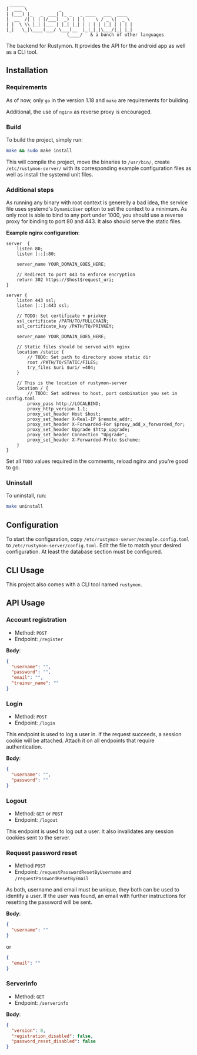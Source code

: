```
 ______
|  ___ \            _
| |___) |_   _  ___| |_ _   _ ____   ___  ____  
|  __  /| | | |/___)  _) | | |    \ / _ \|  _ \
| |  \ \\ |_| |___ | |_| |_| | | | | |_| | | | |
|_|   \_|\____(___/ \___)__  |_|_|_|\___/|_| |_|
                       (____/   & a bunch of other languages
```

The backend for Rustymon. It provides the API for the android app as well as a CLI tool. 

## Installation

### Requirements
As of now, only `go` in the version 1.18 and `make` are requirements for building.

Additional, the use of `nginx` as reverse proxy is encouraged.

### Build
To build the project, simply run:

```bash
make && sudo make install
```
This will compile the project, move the binaries to `/usr/bin/`, create `/etc/rustymon-server/` with its 
corresponding example configuration files as well as install the systemd unit files.

### Additional steps
As running any binary with root context is generelly a bad idea, the service file uses systemd's 
`DynamicUser` option to set the context to a minimum. 
As only root is able to bind to any port under 1000, you should use a reverse proxy for binding to port
80 and 443. It also should serve the static files.

**Example nginx configuration**:
```nginx
server  {
    listen 80;
    listen [::]:80;

    server_name YOUR_DOMAIN_GOES_HERE;

    // Redirect to port 443 to enforce encryption
    return 302 https://$host$request_uri;
}

server {
    listen 443 ssl;
    listen [::]:443 ssl;

    // TODO: Set certificate + privkey
    ssl_certificate /PATH/TO/FULLCHAIN;
    ssl_certificate_key /PATH/TO/PRIVKEY;

    server_name YOUR_DOMAIN_GOES_HERE;

    // Static files should be served with nginx
    location /static {
        // TODO: Set path to directory above static dir
        root /PATH/TO/STATIC/FILES;
        try_files $uri $uri/ =404;
    }

    // This is the location of rustymon-server
    location / {
        // TODO: Set address to host, port combination you set in config.toml
        proxy_pass http://LOCALBIND; 
        proxy_http_version 1.1;
        proxy_set_header Host $host;
        proxy_set_header X-Real-IP $remote_addr;
        proxy_set_header X-Forwarded-For $proxy_add_x_forwarded_for; 
        proxy_set_header Upgrade $http_upgrade;
        proxy_set_header Connection "Upgrade";
        proxy_set_header X-Forwarded-Proto $scheme;
    }
}
```

Set all `TODO` values required in the comments, reload nginx and you're good to go.

### Uninstall
To uninstall, run:
```bash
make uninstall
```

## Configuration
To start the configuration, copy `/etc/rustymon-server/example.config.toml` to `/etc/rustymon-server/config.toml`.
Edit the file to match your desired configuration. At least the database section must be configured.

## CLI Usage
This project also comes with a CLI tool named `rustymon`.

## API Usage

### Account registration
- Method: `POST`
- Endpoint: `/register`

**Body**:
```json
{
  "username": "",
  "password": "",
  "email": "",
  "trainer_name": ""
}
```

### Login
- Method: `POST`
- Endpoint: `/login`

This endpoint is used to log a user in. If the request succeeds, a session cookie will be attached.
Attach it on all endpoints that require authentication.

**Body**:
```json
{
  "username": "",
  "password": ""
}
```

### Logout
- Method: `GET` or `POST`
- Endpoint: `/logout`

This endpoint is used to log out a user. It also invalidates any session cookies sent to the server.

### Request password reset
- Method `POST`
- Endpoint: `/requestPasswordResetByUsername` and `/requestPasswordResetByEmail`

As both, username and email must be unique, they both can be used to identify
a user. If the user was found, an email with further instructions for resetting
the password will be sent.

**Body**:
```json
{
  "username": ""
}
```

or 

```json
{
  "email": ""
}
```

### Serverinfo
- Method: `GET`
- Endpoint: `/serverinfo`

**Body**:
```json
{
  "version": 0,
  "registration_disabled": false,
  "password_reset_disabled": false
}
```
